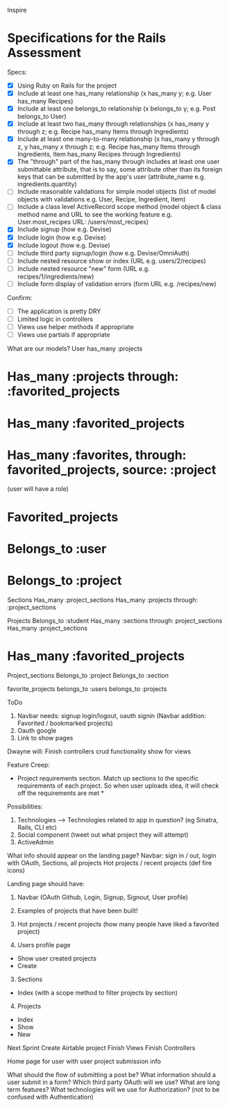 Inspire

# Specifications for the Rails Assessment

Specs:
- [x] Using Ruby on Rails for the project
- [x] Include at least one has_many relationship (x has_many y; e.g. User has_many Recipes) 
- [x] Include at least one belongs_to relationship (x belongs_to y; e.g. Post belongs_to User)
- [x] Include at least two has_many through relationships (x has_many y through z; e.g. Recipe has_many Items through Ingredients)
- [x] Include at least one many-to-many relationship (x has_many y through z, y has_many x through z; e.g. Recipe has_many Items through Ingredients, Item has_many Recipes through Ingredients)
- [x] The "through" part of the has_many through includes at least one user submittable attribute, that is to say, some attribute other than its foreign keys that can be submitted by the app's user (attribute_name e.g. ingredients.quantity)
- [ ] Include reasonable validations for simple model objects (list of model objects with validations e.g. User, Recipe, Ingredient, Item)
- [ ] Include a class level ActiveRecord scope method (model object & class method name and URL to see the working feature e.g. User.most_recipes URL: /users/most_recipes)
- [x] Include signup (how e.g. Devise)
- [x] Include login (how e.g. Devise)
- [x] Include logout (how e.g. Devise)
- [ ] Include third party signup/login (how e.g. Devise/OmniAuth)
- [ ] Include nested resource show or index (URL e.g. users/2/recipes)
- [ ] Include nested resource "new" form (URL e.g. recipes/1/ingredients/new)
- [ ] Include form display of validation errors (form URL e.g. /recipes/new)

Confirm:
- [ ] The application is pretty DRY
- [ ] Limited logic in controllers
- [ ] Views use helper methods if appropriate
- [ ] Views use partials if appropriate

What are our models?
User
has_many :projects
# Has_many :projects through: :favorited_projects
# Has_many :favorited_projects
# Has_many :favorites, through: favorited_projects, source: :project
(user will have a role)

# Favorited_projects
# Belongs_to :user
# Belongs_to :project

Sections
Has_many :project_sections
Has_many :projects through: :project_sections

Projects
Belongs_to :student
Has_many :sections through: project_sections
Has_many :project_sections
# Has_many :favorited_projects


Project_sections
Belongs_to :project
Belongs_to :section

favorite_projects
belongs_to :users
belongs_to :projects


ToDo
1. Navbar needs: signup login/logout, oauth signin
(Navbar addition: Favorited / bookmarked projects)
2. Oauth google
3. Link to show pages

Dwayne will:
Finish controllers crud functionality
show for views



Feature Creep:
* Project requirements section. Match up sections to the specific requirements of each project. So when user uploads idea, it will check off the requirements are met *

Possibilities:
1. Technologies --> Technologies related to app in question? (eg Sinatra, Rails, CLI etc)
2. Social component (tweet out what project they will attempt)
3. ActiveAdmin

What info should appear on the landing page?
Navbar: sign in / out, login with OAuth, Sections, all projects
Hot projects / recent projects (def fire icons)

Landing page should have:
1. Navbar (OAuth Github, Login, Signup, Signout, User profile)
2. Examples of projects that have been built!
3. Hot projects / recent projects (how many people have liked a favorited project)

2. Users profile page 
 - Show user created projects
 - Create

3. Sections 
 - Index (with a scope method to filter projects by section)

4. Projects
  - Index
  - Show
  - New

Next Sprint
Create  Airtable project
Finish Views
Finish Controllers





Home page for user with user project submission info

What should the flow of submitting a post be?
What information should a user submit in a form?
Which third party OAuth will we use?
What are long term features?
What technologies will we use for Authorization? (not to be confused with Authentication)


